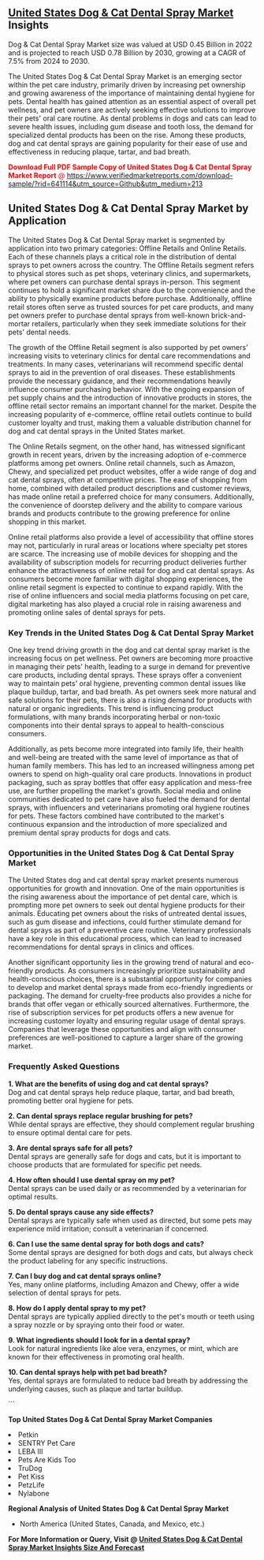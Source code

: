 <h2><a href="https://www.verifiedmarketreports.com/download-sample/?rid=641114&amp;utm_source=Github&amp;utm_medium=213" target="_blank">United States Dog & Cat Dental Spray Market</a> Insights</h2><p>Dog & Cat Dental Spray Market size was valued at USD 0.45 Billion in 2022 and is projected to reach USD 0.78 Billion by 2030, growing at a CAGR of 7.5% from 2024 to 2030.</p><p><p>The United States Dog & Cat Dental Spray Market is an emerging sector within the pet care industry, primarily driven by increasing pet ownership and growing awareness of the importance of maintaining dental hygiene for pets. Dental health has gained attention as an essential aspect of overall pet wellness, and pet owners are actively seeking effective solutions to improve their pets' oral care routine. As dental problems in dogs and cats can lead to severe health issues, including gum disease and tooth loss, the demand for specialized dental products has been on the rise. Among these products, dog and cat dental sprays are gaining popularity for their ease of use and effectiveness in reducing plaque, tartar, and bad breath. <p><span class=""><span style="color: #ff0000;"><strong>Download Full PDF Sample Copy of United States Dog & Cat Dental Spray Market Report</strong> @ </span><a href="https://www.verifiedmarketreports.com/download-sample/?rid=641114&amp;utm_source=Github&amp;utm_medium=213" target="_blank">https://www.verifiedmarketreports.com/download-sample/?rid=641114&amp;utm_source=Github&amp;utm_medium=213</a></span></p></p><h2>United States Dog & Cat Dental Spray Market by Application</h2><p>The United States Dog & Cat Dental Spray market is segmented by application into two primary categories: Offline Retails and Online Retails. Each of these channels plays a critical role in the distribution of dental sprays to pet owners across the country. The Offline Retails segment refers to physical stores such as pet shops, veterinary clinics, and supermarkets, where pet owners can purchase dental sprays in-person. This segment continues to hold a significant market share due to the convenience and the ability to physically examine products before purchase. Additionally, offline retail stores often serve as trusted sources for pet care products, and many pet owners prefer to purchase dental sprays from well-known brick-and-mortar retailers, particularly when they seek immediate solutions for their pets' dental needs.<p>The growth of the Offline Retail segment is also supported by pet owners’ increasing visits to veterinary clinics for dental care recommendations and treatments. In many cases, veterinarians will recommend specific dental sprays to aid in the prevention of oral diseases. These establishments provide the necessary guidance, and their recommendations heavily influence consumer purchasing behavior. With the ongoing expansion of pet supply chains and the introduction of innovative products in stores, the offline retail sector remains an important channel for the market. Despite the increasing popularity of e-commerce, offline retail outlets continue to build customer loyalty and trust, making them a valuable distribution channel for dog and cat dental sprays in the United States market.</p><p>The Online Retails segment, on the other hand, has witnessed significant growth in recent years, driven by the increasing adoption of e-commerce platforms among pet owners. Online retail channels, such as Amazon, Chewy, and specialized pet product websites, offer a wide range of dog and cat dental sprays, often at competitive prices. The ease of shopping from home, combined with detailed product descriptions and customer reviews, has made online retail a preferred choice for many consumers. Additionally, the convenience of doorstep delivery and the ability to compare various brands and products contribute to the growing preference for online shopping in this market.<p>Online retail platforms also provide a level of accessibility that offline stores may not, particularly in rural areas or locations where specialty pet stores are scarce. The increasing use of mobile devices for shopping and the availability of subscription models for recurring product deliveries further enhance the attractiveness of online retail for dog and cat dental sprays. As consumers become more familiar with digital shopping experiences, the online retail segment is expected to continue to expand rapidly. With the rise of online influencers and social media platforms focusing on pet care, digital marketing has also played a crucial role in raising awareness and promoting online sales of dental sprays for pets.</p><h3>Key Trends in the United States Dog & Cat Dental Spray Market</h3><p>One key trend driving growth in the dog and cat dental spray market is the increasing focus on pet wellness. Pet owners are becoming more proactive in managing their pets' health, leading to a surge in demand for preventive care products, including dental sprays. These sprays offer a convenient way to maintain pets' oral hygiene, preventing common dental issues like plaque buildup, tartar, and bad breath. As pet owners seek more natural and safe solutions for their pets, there is also a rising demand for products with natural or organic ingredients. This trend is influencing product formulations, with many brands incorporating herbal or non-toxic components into their dental sprays to appeal to health-conscious consumers.<p>Additionally, as pets become more integrated into family life, their health and well-being are treated with the same level of importance as that of human family members. This has led to an increased willingness among pet owners to spend on high-quality oral care products. Innovations in product packaging, such as spray bottles that offer easy application and mess-free use, are further propelling the market's growth. Social media and online communities dedicated to pet care have also fueled the demand for dental sprays, with influencers and veterinarians promoting oral hygiene routines for pets. These factors combined have contributed to the market's continuous expansion and the introduction of more specialized and premium dental spray products for dogs and cats.</p><h3>Opportunities in the United States Dog & Cat Dental Spray Market</h3><p>The United States dog and cat dental spray market presents numerous opportunities for growth and innovation. One of the main opportunities is the rising awareness about the importance of pet dental care, which is prompting more pet owners to seek out dental hygiene products for their animals. Educating pet owners about the risks of untreated dental issues, such as gum disease and infections, could further stimulate demand for dental sprays as part of a preventive care routine. Veterinary professionals have a key role in this educational process, which can lead to increased recommendations for dental sprays in clinics and offices.<p>Another significant opportunity lies in the growing trend of natural and eco-friendly products. As consumers increasingly prioritize sustainability and health-conscious choices, there is a substantial opportunity for companies to develop and market dental sprays made from eco-friendly ingredients or packaging. The demand for cruelty-free products also provides a niche for brands that offer vegan or ethically sourced alternatives. Furthermore, the rise of subscription services for pet products offers a new avenue for increasing customer loyalty and ensuring regular usage of dental sprays. Companies that leverage these opportunities and align with consumer preferences are well-positioned to capture a larger share of the growing market.</p><h3>Frequently Asked Questions</h3><p><strong>1. What are the benefits of using dog and cat dental sprays?</strong><br>Dog and cat dental sprays help reduce plaque, tartar, and bad breath, promoting better oral hygiene for pets.</p><p><strong>2. Can dental sprays replace regular brushing for pets?</strong><br>While dental sprays are effective, they should complement regular brushing to ensure optimal dental care for pets.</p><p><strong>3. Are dental sprays safe for all pets?</strong><br>Dental sprays are generally safe for dogs and cats, but it is important to choose products that are formulated for specific pet needs.</p><p><strong>4. How often should I use dental spray on my pet?</strong><br>Dental sprays can be used daily or as recommended by a veterinarian for optimal results.</p><p><strong>5. Do dental sprays cause any side effects?</strong><br>Dental sprays are typically safe when used as directed, but some pets may experience mild irritation; consult a veterinarian if concerned.</p><p><strong>6. Can I use the same dental spray for both dogs and cats?</strong><br>Some dental sprays are designed for both dogs and cats, but always check the product labeling for any specific instructions.</p><p><strong>7. Can I buy dog and cat dental sprays online?</strong><br>Yes, many online platforms, including Amazon and Chewy, offer a wide selection of dental sprays for pets.</p><p><strong>8. How do I apply dental spray to my pet?</strong><br>Dental sprays are typically applied directly to the pet's mouth or teeth using a spray nozzle or by spraying onto their food or water.</p><p><strong>9. What ingredients should I look for in a dental spray?</strong><br>Look for natural ingredients like aloe vera, enzymes, or mint, which are known for their effectiveness in promoting oral health.</p><p><strong>10. Can dental sprays help with pet bad breath?</strong><br>Yes, dental sprays are formulated to reduce bad breath by addressing the underlying causes, such as plaque and tartar buildup.</p>```</p><p><strong>Top United States Dog & Cat Dental Spray Market Companies</strong></p><div data-test-id=""><p><li>Petkin</li><li> SENTRY Pet Care</li><li> LEBA III</li><li> Pets Are Kids Too</li><li> TruDog</li><li> Pet Kiss</li><li> PetzLife</li><li> Nylabone</li></p><div><strong>Regional Analysis of&nbsp;United States Dog & Cat Dental Spray Market</strong></div><ul><li dir="ltr"><p dir="ltr">North America&nbsp;(United States, Canada, and Mexico, etc.)</p></li></ul><p><strong>For More Information or Query, Visit @&nbsp;</strong><strong><a href="https://www.verifiedmarketreports.com/product/dog-cat-dental-spray-market/?utm_source=Github&amp;utm_medium=213" target="_blank">United States Dog & Cat Dental Spray Market Insights Size And Forecast</a></strong></p></div>
